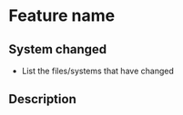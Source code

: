 # Feature name

<!--- If applicable link the discussed issue -->

## System changed
- List the files/systems that have changed

## Description

<!--- Describe what this change will do -->

